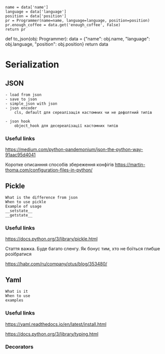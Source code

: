 
    name = data['name']
    language = data['language']
    position = data['position']
    pr = Programmer(name=name, language=language, position=position)
    pr.enough_coffee = data.get('enough_coffee', False)
    return pr


def to_json(obj: Programmer):
    data = {"name": obj.name, "language": obj.language, "position": obj.position}
    return data
# Serialization 
    
## JSON
    
    - load from json  
    - save to json
    - simple_json with json
    - json encoder
        cls, default для сереалізація кастомних чи не дефолтний типів
        
    - json hook
        object_hook для десереалізації кастомних типів
  
### Useful links

https://medium.com/python-pandemonium/json-the-python-way-91aac95d4041

Коротке описанння способів збереження конфігів
https://martin-thoma.com/configuration-files-in-python/
## Pickle 

    What is the difference from json
    When to use pickle 
    Example of usage
    __setstate__
    __getstate__
    

### Useful links

https://docs.python.org/3/library/pickle.html

Стаття важка. Буде багато сленгу. Як бонус тим, хто не боїться глибше розібратися

https://habr.com/ru/company/otus/blog/353480/  

## Yaml

    What is it
    When to use
    examples

### Useful links

https://yaml.readthedocs.io/en/latest/install.html

https://docs.python.org/3/library/typing.html

### Decorators